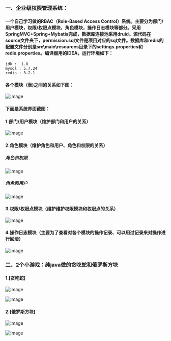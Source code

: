 ### 一、企业级权限管理系统：  
#### 一个自己学习做的RBAC（Role-Based Access Control）系统。主要分为部门/用户模块，权限/权限点模块，角色模块，操作日志模块等部分。采用SpringMVC+Spring+Mybatis完成，数据库连接池采用druid。源代码在source文件夹下，permission.sql文件是项目对应的sql文件。数据库和redis的配置文件分别是src\main\resources目录下的settings.properties和redis.properties。编译器用的IDEA，运行环境如下：
```
jdk :  1.8
mysql : 5.7.24
redis : 3.2.1
```
#### 各个模块（表)之间的关系如下图：
![image](https://github.com/TimePickerWang/project/blob/master/ssm-permission/img/teble.jpg?raw=true)


#### 下面是系统界面截图：  
#### 1.部门/用户模块（维护部门和用户的关系）  
![image](https://github.com/TimePickerWang/project/blob/master/ssm-permission/img/dept.jpg?raw=true)

#### 2.角色模块（维护角色和用户、角色和权限的关系）

##### 角色和权限
![image](https://github.com/TimePickerWang/project/blob/master/ssm-permission/img/role1.jpg?raw=true)

##### 角色和用户
![image](https://github.com/TimePickerWang/project/blob/master/ssm-permission/img/role2.jpg?raw=true)

#### 3.权限/权限点模块（维护维护权限模块和权限点的关系） 
![image](https://github.com/TimePickerWang/project/blob/master/ssm-permission/img/aclmodule.jpg?raw=true)

#### 4.操作日志模块（主要为了查看对各个模块的操作记录、可以用过记录来对操作进行回滚）
![image](https://github.com/TimePickerWang/project/blob/master/ssm-permission/img/log.jpg?raw=true)


### 二、2个小游戏：纯java做的贪吃蛇和俄罗斯方块

#### 1.[贪吃蛇]

![image](https://github.com/TimePickerWang/project/blob/master/javaGame/snake/2018-08-12_174749.png?raw=true)

![image](https://github.com/TimePickerWang/project/blob/master/javaGame/snake/2018-08-12_174804.png?raw=true)


#### 2.[俄罗斯方块]

![image](https://github.com/TimePickerWang/project/blob/master/javaGame/tetris/2018-08-12_174506.png?raw=true)

![image](https://github.com/TimePickerWang/project/blob/master/javaGame/tetris/2018-08-12_174519.png?raw=true)

